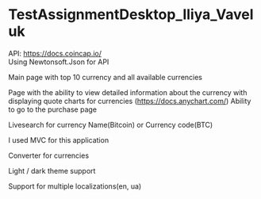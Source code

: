 # TestAssignmentDesktop_Iliya_Vaveluk

API: https://docs.coincap.io/  
Using Newtonsoft.Json for API 

Main page with top 10 currency and all available currencies

Page with the ability to view detailed information about the currency with displaying quote charts for currencies (https://docs.anychart.com/)
Ability to go to the purchase page

Livesearch for currency Name(Bitcoin) or Currency code(BTC)

I used MVC for this application 

Converter for currencies 

Light / dark theme support

Support for multiple localizations(en, ua)


